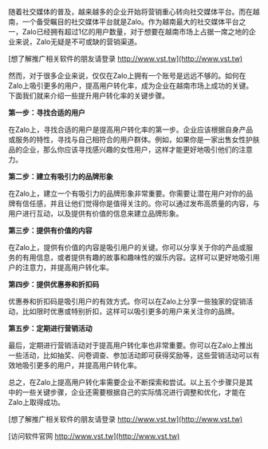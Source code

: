随着社交媒体的普及，越来越多的企业开始将营销重心转向社交媒体平台。而在越南，一个备受瞩目的社交媒体平台就是Zalo。作为越南最大的社交媒体平台之一，Zalo已经拥有超过1亿的用户数量，对于想要在越南市场上占据一席之地的企业来说，Zalo无疑是不可或缺的营销渠道。

[想了解推广相关软件的朋友请登录 http://www.vst.tw](http://www.vst.tw)

然而，对于很多企业来说，仅仅在Zalo上拥有一个账号是远远不够的。如何在Zalo上吸引更多的用户，提高用户转化率，成为企业在越南市场上成功的关键。下面我们就来介绍一些提升用户转化率的关键步骤。

**第一步：寻找合适的用户**

在Zalo上，寻找合适的用户是提高用户转化率的第一步。企业应该根据自身产品或服务的特性，寻找与自己相符合的用户群体。例如，如果你是一家出售女性护肤品的企业，那么你应该寻找感兴趣的女性用户，这样才能更好地吸引他们的注意力。

**第二步：建立有吸引力的品牌形象**

在Zalo上，建立一个有吸引力的品牌形象非常重要。你需要让潜在用户对你的品牌有信任感，并且让他们觉得你是值得关注的。你可以通过发布高质量的内容，与用户进行互动，以及提供有价值的信息来建立品牌形象。

**第三步：提供有价值的内容**

在Zalo上，提供有价值的内容是吸引用户的关键。你可以分享关于你的产品或服务的有用信息，或者提供有趣的故事和趣味性的娱乐内容。这样可以更好地吸引用户的注意力，并提高用户转化率。

**第四步：提供优惠券和折扣码**

优惠券和折扣码是吸引用户的有效方式。你可以在Zalo上分享一些独家的促销活动，比如限时优惠或特别折扣，这样可以吸引更多的用户来关注你的品牌。

**第五步：定期进行营销活动**

最后，定期进行营销活动对于提高用户转化率也非常重要。你可以在Zalo上推出一些活动，比如抽奖、问卷调查、参加活动即可获得奖励等，这些营销活动可以有效地吸引更多的用户，并提高用户转化率。

总之，在Zalo上提高用户转化率需要企业不断探索和尝试。以上五个步骤只是其中的一些关键步骤，企业还需要根据自己的实际情况进行调整和优化，才能在Zalo上取得成功。

[想了解推广相关软件的朋友请登录 http://www.vst.tw](http://www.vst.tw)


[访问软件官网 http://www.vst.tw](http://www.vst.tw)
